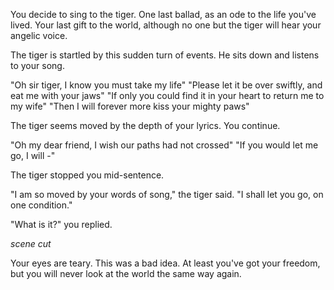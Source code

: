 You decide to sing to the tiger. One last ballad, as an ode to the life you've
lived. Your last gift to the world, although no one but the tiger will hear
your angelic voice.

The tiger is startled by this sudden turn of events. He sits down and listens
to your song.

"Oh sir tiger, I know you must take my life"
"Please let it be over swiftly, and eat me with your jaws"
"If only you could find it in your heart to return me to my wife"
"Then I will forever more kiss your mighty paws"

The tiger seems moved by the depth of your lyrics. You continue.

"Oh my dear friend, I wish our paths had not crossed"
"If you would let me go, I will -"

The tiger stopped you mid-sentence.

"I am so moved by your words of song," the tiger said. "I shall let you go, on
one condition."

"What is it?" you replied.

*scene cut*

Your eyes are teary. This was a bad idea. At least you've got your freedom, but
you will never look at the world the same way again.
